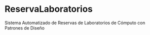 # ReservaLaboratorios
Sistema Automatizado de Reservas de Laboratorios de Cómputo con Patrones de Diseño
